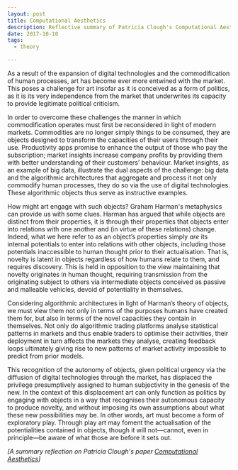 ```yaml
---
layout: post
title: Computational Aesthetics
description: Reflective summary of Patricia Clough's Computational Aesthetics
date: 2017-10-10
tags:
  - theory

---
```




As a result of the expansion of digital technologies and the commodification of human processes, art has become ever more entwined with the market. This poses a challenge for art insofar as it is conceived as a form of politics, as it is its very independence from the market that underwrites its capacity to provide legitimate political criticism.

<!--break-->

In order to overcome these challenges the manner in which commodification operates must first be reconsidered in light of modern markets. Commodities are no longer simply things to be consumed, they are objects designed to transform the capacities of their users through their use. Productivity apps promise to enhance the output of those who pay the subscription; market insights increase company profits by providing them with better understanding of their customers’ behaviour. Market insights, as an example of big data, illustrate the dual aspects of the challenge: big data and the algorithmic architectures that aggregate and process it not only commodify human processes, they do so via the use of digital technologies. These algorithmic objects thus serve as instructive examples.

How might art engage with such objects? Graham Harman's metaphysics can provide us with some clues. Harman has argued that while objects are distinct from their properties, it is through their properties that objects enter into relations with one another and (in virtue of these relations) change. Indeed, what we here refer to as an object’s properties simply <i>are</i> its internal potentials to enter into relations with other objects, including those potentials inaccessible to human thought prior to their actualisation. That is, novelty is latent in objects regardless of how humans relate to them, and requires discovery. This is held in opposition to the view maintaining that novelty originates in human thought, requiring transmission from the originating subject to others via intermediate objects conceived as passive and malleable vehicles, devoid of potentiality in themselves.

Considering algorithmic architectures in light of Harman’s theory of objects, we must view them not only in terms of the purposes humans have created them for, but also in terms of the novel capacities they contain in themselves. Not only do algorithmic trading platforms analyse statistical patterns in markets and thus enable traders to optimise their activities, their deployment in turn affects the markets they analyse, creating feedback loops ultimately giving rise to new patterns of market activity impossible to predict from prior models.

This recognition of the autonomy of objects, given political urgency via the diffusion of digital technologies through the market, has displaced the privilege presumptively assigned to human subjectivity in the genesis of the new. In the context of this displacement art can only function as politics by engaging with objects in a way that recognises their autonomous capacity to produce novelty, and without imposing its own assumptions about what these new possibilities may be. In other words, art must become a form of exploratory play. Through play art may foment the actualisation of the potentialities contained in objects, though it will not—cannot, even in principle—be aware of what those are before it sets out.

<i>[A summary reflection on Patricia Clough's paper <a href="https://www.academia.edu/7336925/Computational_Aesthetics">Computational Aesthetics</a>]</i>
